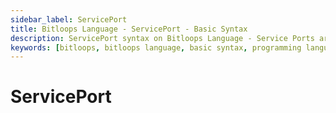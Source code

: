 ```yaml
---
sidebar_label: ServicePort
title: Bitloops Language - ServicePort - Basic Syntax 
description: ServicePort syntax on Bitloops Language - Service Ports are the doors to your application and should therefore be configured correctly for security, speed and efficiency.   
keywords: [bitloops, bitloops language, basic syntax, programming language, variables, types, objects, data types, classes, interfaces, modules, functions, loops, services, service port]
---
```


# ServicePort
